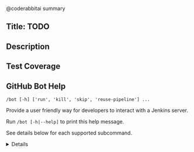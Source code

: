 @coderabbitai summary

## Title: TODO
<!--
Please write the PR title by following this template:

[JIRA ticket/NVBugs ID/GitHub issue][fix/feat/doc/infra/...] \<summary of this PR\>

For example, assume I have a PR to support a new feature about cache manager for JIRA ticket TRTLLM-1000, it would be like:

[TRTLLM-1000][feat] Support a new feature about cache manager

Or I have a PR to fix a Llama3 accuracy issue:

[https://nvbugs/1234567][fix] Fix Llama3 accuracy issue
-->

## Description

<!--
Please explain the issue and the solution in short.
-->

## Test Coverage

<!--
Please list clearly what are the relevant test(s) that can safeguard the changes in the PR. This helps us to ensure we have sufficient test coverage for the PR.
-->

## GitHub Bot Help

`/bot [-h] ['run', 'kill', 'skip', 'reuse-pipeline'] ...`

Provide a user friendly way for developers to interact with a Jenkins server.

Run `/bot [-h|--help]` to print this help message.

See details below for each supported subcommand.

<details>

`run  [--reuse-test (optional)pipeline-id --disable-fail-fast --skip-test --stage-list "A10-PyTorch-1, xxx" --gpu-type "A30, H100_PCIe" --test-backend "pytorch, cpp" --add-multi-gpu-test --only-multi-gpu-test --disable-multi-gpu-test --post-merge --extra-stage "H100_PCIe-TensorRT-Post-Merge-1, xxx" --detailed-log --debug(experimental)]`

Launch build/test pipelines. All previously running jobs will be killed.

`--reuse-test (optional)pipeline-id ` *(OPTIONAL)* : Allow the new pipeline to reuse build artifacts and skip successful test stages from a specified pipeline or the last pipeline if no pipeline-id is indicated. If the Git commit ID has changed, this option will be always ignored. The DEFAULT behavior of the bot is to reuse build artifacts and successful test results from the last pipeline.

`--disable-reuse-test ` *(OPTIONAL)* : Explicitly prevent the pipeline from reusing build artifacts and skipping successful test stages from a previous pipeline. Ensure that all builds and tests are run regardless of previous successes.

`--disable-fail-fast ` *(OPTIONAL)* : Disable fail fast on build/tests/infra failures.

`--skip-test ` *(OPTIONAL)* : Skip all test stages, but still run build stages, package stages and sanity check stages. Note: Does **NOT** update GitHub check status.

`--stage-list "A10-PyTorch-1, xxx"` *(OPTIONAL)* : Only run the specified test stages. Examples: "A10-PyTorch-1, xxx". Note: Does **NOT** update GitHub check status.

`--gpu-type "A30, H100_PCIe"` *(OPTIONAL)* : Only run the test stages on the specified GPU types. Examples: "A30, H100_PCIe". Note: Does **NOT** update GitHub check status.

`--test-backend "pytorch, cpp"` *(OPTIONAL)* : Skip test stages which don't match the specified backends. Only support [pytorch, cpp, tensorrt, triton]. Examples: "pytorch, cpp" (does not run test stages with tensorrt or triton backend). Note: Does **NOT** update GitHub pipeline status.

`--only-multi-gpu-test ` *(OPTIONAL)* : Only run the multi-GPU tests. Note: Does **NOT** update GitHub check status.

`--disable-multi-gpu-test ` *(OPTIONAL)* : Disable the multi-GPU tests. Note: Does **NOT** update GitHub check status.

`--add-multi-gpu-test ` *(OPTIONAL)* : Force run the multi-GPU tests in addition to running L0 pre-merge pipeline.

`--post-merge ` *(OPTIONAL)* : Run the L0 post-merge pipeline instead of the ordinary L0 pre-merge pipeline.

`--extra-stage "H100_PCIe-TensorRT-Post-Merge-1, xxx"` *(OPTIONAL)* : Run the ordinary L0 pre-merge pipeline and specified test stages. Examples: --extra-stage "H100_PCIe-TensorRT-Post-Merge-1, xxx".

`--detailed-log ` *(OPTIONAL)* : Enable flushing out all logs to the Jenkins console. This will significantly increase the log volume and may slow down the job.

`--debug ` *(OPTIONAL)* : **Experimental feature**. Enable access to the CI container for debugging purpose. Note: Specify exactly one stage in the `stage-list` parameter to access the appropriate container environment. Note: Does **NOT** update GitHub check status.

For guidance on mapping tests to stage names, see `docs/source/reference/ci-overview.md`
and the `scripts/test_to_stage_mapping.py` helper.

### kill

`kill  `

Kill all running builds associated with pull request.

### skip

`skip --comment COMMENT `

Skip testing for latest commit on pull request. `--comment "Reason for skipping build/test"` is required. IMPORTANT NOTE: This is dangerous since lack of user care and validation can cause top of tree to break.

### reuse-pipeline

`reuse-pipeline `

Reuse a previous pipeline to validate current commit. This action will also kill all currently running builds associated with the pull request. IMPORTANT NOTE: This is dangerous since lack of user care and validation can cause top of tree to break.

</details>
